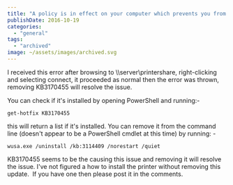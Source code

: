 ```yaml
---
title: "A policy is in effect on your computer which prevents you from connecting to this print queue"
publishDate: 2016-10-19
categories: 
  - "general"
tags: 
  - "archived"
image: ~/assets/images/archived.svg
---
```


I received this error after browsing to \\\\server\\printershare, right-clicking and selecting connect, it proceeded as normal then the error was thrown, removing KB3170455 will resolve the issue.

You can check if it's installed by opening PowerShell and running:-

```
get-hotfix KB3170455
```

this will return a list if it's installed. You can remove it from the command line (doesn't appear to be a PowerShell cmdlet at this time) by running: -

```
wusa.exe /uninstall /kb:3114409 /norestart /quiet
```

KB3170455 seems to be the causing this issue and removing it will resolve the issue. I've not figured a how to install the printer without removing this update.  If you have one then please post it in the comments.
